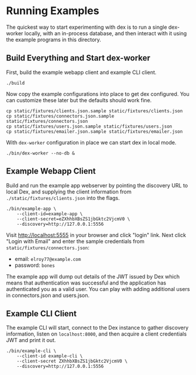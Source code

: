 # Running Examples

The quickest way to start experimenting with dex is to run a single dex-worker locally, with an in-process database, and then interact with it using the example programs in this directory.

## Build Everything and Start dex-worker

First, build the example webapp client and example CLI client.

```console
./build
```

Now copy the example configurations into place to get dex configured.
You can customize these later but the defaults should work fine.

```console
cp static/fixtures/clients.json.sample static/fixtures/clients.json
cp static/fixtures/connectors.json.sample static/fixtures/connectors.json
cp static/fixtures/users.json.sample static/fixtures/users.json
cp static/fixtures/emailer.json.sample static/fixtures/emailer.json
```

With `dex-worker` configuration in place we can start dex in local mode.

```console
./bin/dex-worker --no-db &
```

## Example Webapp Client

Build and run the example app webserver by pointing the discovery URL to local Dex, and
supplying the client information from `./static/fixtures/clients.json` into the flags.

```console
./bin/example-app \
	--client-id=example-app \
	--client-secret=eZXhhbXBsZS1jbGktc2VjcmV0 \
	--discovery=http://127.0.0.1:5556
```

Visit [http://localhost:5555](http://localhost:5555) in your browser and click "login" link.
Next click "Login with Email" and enter the sample credentials from `static/fixtures/connectors.json`:

* email: `elroy77@example.com`
* password: `bones`

The example app will dump out details of the JWT issued by Dex which means that authentication was successful and the application has authenticated you as a valid user.
You can play with adding additional users in connectors.json and users.json.

## Example CLI Client

The example CLI will start, connect to the Dex instance to gather discovery information, listen on `localhost:8000`, and then acquire a client credentials JWT and print it out.

```console
./bin/example-cli \
	--client-id example-cli \
	--client-secret ZXhhbXBsZS1jbGktc2VjcmV0 \
	--discovery=http://127.0.0.1:5556
```
